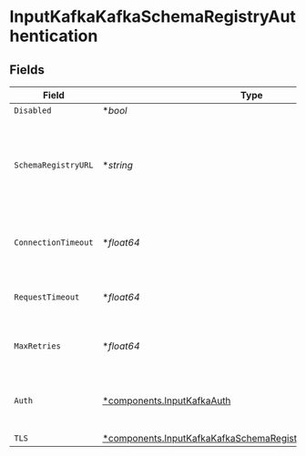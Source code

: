 # InputKafkaKafkaSchemaRegistryAuthentication


## Fields

| Field                                                                                                                                           | Type                                                                                                                                            | Required                                                                                                                                        | Description                                                                                                                                     |
| ----------------------------------------------------------------------------------------------------------------------------------------------- | ----------------------------------------------------------------------------------------------------------------------------------------------- | ----------------------------------------------------------------------------------------------------------------------------------------------- | ----------------------------------------------------------------------------------------------------------------------------------------------- |
| `Disabled`                                                                                                                                      | **bool*                                                                                                                                         | :heavy_minus_sign:                                                                                                                              | N/A                                                                                                                                             |
| `SchemaRegistryURL`                                                                                                                             | **string*                                                                                                                                       | :heavy_minus_sign:                                                                                                                              | URL for accessing the Confluent Schema Registry. Example: http://localhost:8081. To connect over TLS, use https instead of http.                |
| `ConnectionTimeout`                                                                                                                             | **float64*                                                                                                                                      | :heavy_minus_sign:                                                                                                                              | Maximum time to wait for a Schema Registry connection to complete successfully                                                                  |
| `RequestTimeout`                                                                                                                                | **float64*                                                                                                                                      | :heavy_minus_sign:                                                                                                                              | Maximum time to wait for the Schema Registry to respond to a request                                                                            |
| `MaxRetries`                                                                                                                                    | **float64*                                                                                                                                      | :heavy_minus_sign:                                                                                                                              | Maximum number of times to try fetching schemas from the Schema Registry                                                                        |
| `Auth`                                                                                                                                          | [*components.InputKafkaAuth](../../models/components/inputkafkaauth.md)                                                                         | :heavy_minus_sign:                                                                                                                              | Credentials to use when authenticating with the schema registry using basic HTTP authentication                                                 |
| `TLS`                                                                                                                                           | [*components.InputKafkaKafkaSchemaRegistryTLSSettingsClientSide](../../models/components/inputkafkakafkaschemaregistrytlssettingsclientside.md) | :heavy_minus_sign:                                                                                                                              | N/A                                                                                                                                             |